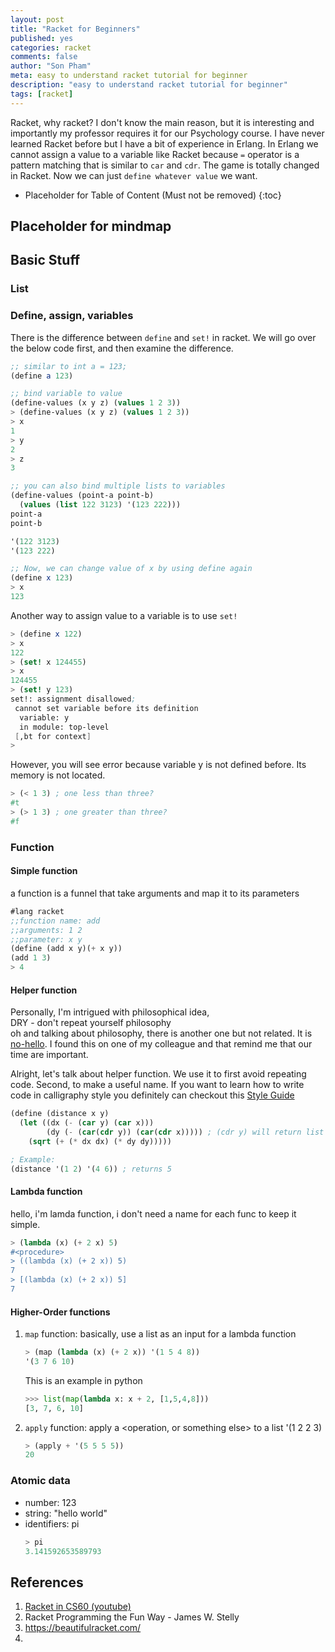 ```yaml
---
layout: post
title: "Racket for Beginners"
published: yes
categories: racket
comments: false
author: "Son Pham"
meta: easy to understand racket tutorial for beginner
description: "easy to understand racket tutorial for beginner"
tags: [racket]
---
```


Racket, why racket? I don't know the main reason, but it is interesting and importantly my professor requires it for our Psychology course. I have never learned Racket before but I have a bit of experience in Erlang. In Erlang we cannot assign a value to a variable like Racket because `=` operator is a pattern matching that is similar to `car` and `cdr`. The game is totally changed in Racket. Now we can just `define whatever value` we want. 

* Placeholder for Table of Content (Must not be removed)
{:toc}

## Placeholder for mindmap

## Basic Stuff
### List

### Define, assign, variables

There is the difference between `define` and `set!` in racket. We will go over the below code first, and then examine the difference.
```scheme
;; similar to int a = 123;
(define a 123)

;; bind variable to value
(define-values (x y z) (values 1 2 3))
> (define-values (x y z) (values 1 2 3))
> x
1
> y
2
> z
3

;; you can also bind multiple lists to variables
(define-values (point-a point-b)
  (values (list 122 3123) '(123 222)))
point-a 
point-b 

'(122 3123)
'(123 222)

;; Now, we can change value of x by using define again
(define x 123)
> x
123
```

Another way to assign value to a variable is to use `set!` 
```scheme
> (define x 122)
> x
122
> (set! x 124455)
> x
124455
> (set! y 123)
set!: assignment disallowed;
 cannot set variable before its definition
  variable: y
  in module: top-level
 [,bt for context]
> 
```
However, you will see error because variable y is not defined before. Its memory is not located.

```scheme
> (< 1 3) ; one less than three?
#t
> (> 1 3) ; one greater than three?
#f
```


### Function
#### Simple function
a function is a funnel that take arguments and map it to its parameters  
```scheme
#lang racket
;;function name: add  
;;arguments: 1 2  
;;parameter: x y 
(define (add x y)(+ x y))
(add 1 3)
> 4
```

#### Helper function 
Personally, I'm intrigued with philosophical idea,  
DRY - don't repeat yourself philosophy  
oh and talking about philosophy, there is another one but not related. It is [no-hello](https://www.nohello.com/). I found this on one of my colleague and that remind me that our time are important.

Alright, let's talk about helper function. We use it to first avoid repeating code. Second, to make a useful name. If you want to learn how to write code in calligraphy style you definitely can checkout this [Style Guide](https://docs.racket-lang.org/style/index.html)

```scheme
(define (distance x y)
  (let ((dx (- (car y) (car x)))
        (dy (- (car(cdr y)) (car(cdr x))))) ; (cdr y) will return list
    (sqrt (+ (* dx dx) (* dy dy)))))

; Example:
(distance '(1 2) '(4 6)) ; returns 5
```

#### Lambda function
hello, i'm lamda function, i don't need a name for each func to keep it simple.

```scheme
> (lambda (x) (+ 2 x) 5)
#<procedure>
> ((lambda (x) (+ 2 x)) 5)
7
> [(lambda (x) (+ 2 x)) 5]
7
```

#### Higher-Order functions
1. `map` function: basically, use a list as an input for a lambda function
    ```scheme
    > (map (lambda (x) (+ 2 x)) '(1 5 4 8))
    '(3 7 6 10)
    ```
    This is an example in python
    ```python
    >>> list(map(lambda x: x + 2, [1,5,4,8]))
    [3, 7, 6, 10]
    ```
2. `apply` function: apply a <operation, or something else> to a list '(1 2 2 3)
    ```scheme
    > (apply + '(5 5 5 5))
    20
    ```



### Atomic data
- number: 123  
- string: "hello world"  
- identifiers: pi  
    ```scheme  
    > pi  
    3.141592653589793  
    ```  


### 


## References
1. [Racket in CS60 (youtube)](https://www.youtube.com/playlist?list=PLHqz-wcqDQIEThNEXViEb1iFh9vbOtUD_)
2. Racket Programming the Fun Way - James W. Stelly
3. https://beautifulracket.com/
4. 